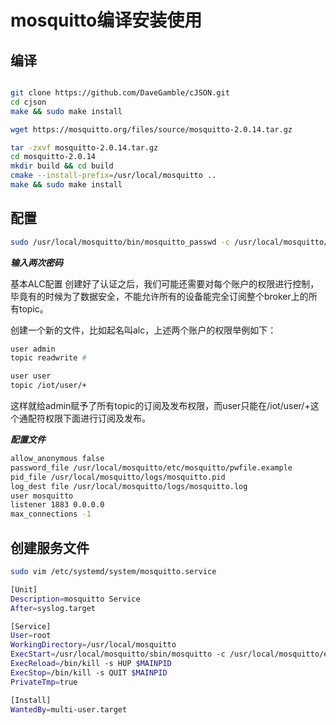 # mosquitto编译安装使用

## 编译

```bash

git clone https://github.com/DaveGamble/cJSON.git
cd cjson
make && sudo make install

wget https://mosquitto.org/files/source/mosquitto-2.0.14.tar.gz

tar -zxvf mosquitto-2.0.14.tar.gz
cd mosquitto-2.0.14
mkdir build && cd build
cmake --install-prefix=/usr/local/mosquitto ..
make && sudo make install
```

## 配置

```bash
sudo /usr/local/mosquitto/bin/mosquitto_passwd -c /usr/local/mosquitto/etc/mosquitto/pwfile.example admin
```

***输入两次密码***

基本ALC配置
创建好了认证之后，我们可能还需要对每个账户的权限进行控制，毕竟有的时候为了数据安全，不能允许所有的设备能完全订阅整个broker上的所有topic。

创建一个新的文件，比如起名叫alc，上述两个账户的权限举例如下：

```bash
user admin
topic readwrite #

user user
topic /iot/user/+
```

这样就给admin赋予了所有topic的订阅及发布权限，而user只能在/iot/user/+这个通配符权限下面进行订阅及发布。

***配置文件***

```bash
allow_anonymous false
password_file /usr/local/mosquitto/etc/mosquitto/pwfile.example
pid_file /usr/local/mosquitto/logs/mosquitto.pid
log_dest file /usr/local/mosquitto/logs/mosquitto.log
user mosquitto
listener 1883 0.0.0.0
max_connections -1
```

## 创建服务文件

```bash
sudo vim /etc/systemd/system/mosquitto.service

[Unit]
Description=mosquitto Service
After=syslog.target

[Service]
User=root
WorkingDirectory=/usr/local/mosquitto
ExecStart=/usr/local/mosquitto/sbin/mosquitto -c /usr/local/mosquitto/etc/mosquitto/mosquitto.conf
ExecReload=/bin/kill -s HUP $MAINPID
ExecStop=/bin/kill -s QUIT $MAINPID
PrivateTmp=true

[Install]
WantedBy=multi-user.target
```
